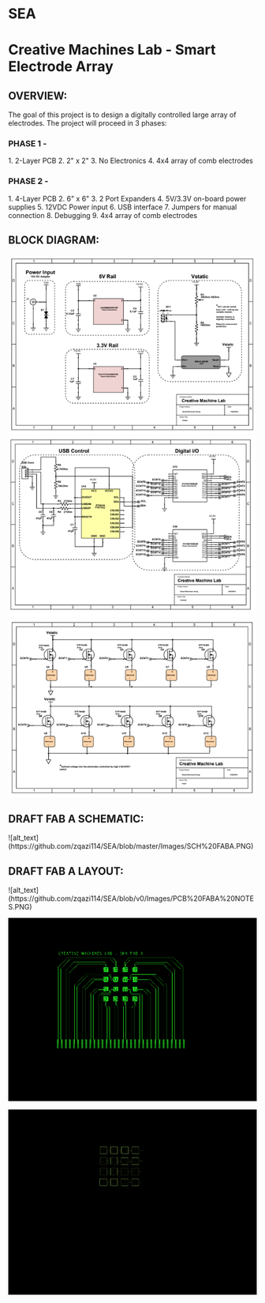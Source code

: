 # SEA
<h1>
Creative Machines Lab - Smart Electrode Array
</h1>

<h2>OVERVIEW: </h2>
The goal of this project is to design a digitally controlled large array of electrodes. The project will proceed in 3 phases:

<h3>PHASE 1 - </h3>
1. 2-Layer PCB
2. 2" x 2" 
3. No Electronics
4. 4x4 array of comb electrodes

<h3>PHASE 2 - </h3>
1. 4-Layer PCB
2. 6" x 6" 
3. 2 Port Expanders
4. 5V/3.3V on-board power supplies
5. 12VDC Power input
6. USB interface
7. Jumpers for manual connection
8. Debugging
9. 4x4 array of comb electrodes

<h2>BLOCK DIAGRAM:</h2>

![alt text](https://github.com/zqazi114/SEA/blob/master/Images/BD%201.PNG)
![alt text](https://github.com/zqazi114/SEA/blob/master/Images/BD%202.PNG)
![alt text](https://github.com/zqazi114/SEA/blob/master/Images/BD%203.PNG)

<h2>DRAFT FAB A SCHEMATIC:</h2>
![alt_text](https://github.com/zqazi114/SEA/blob/master/Images/SCH%20FABA.PNG)

<h2>DRAFT FAB A LAYOUT:</h2>
![alt_text](https://github.com/zqazi114/SEA/blob/v0/Images/PCB%20FABA%20NOTES.PNG)

![alt_text](https://github.com/zqazi114/SEA/blob/v0/Images/PCB%20FABA%20TOP.PNG)

![alt_text](https://github.com/zqazi114/SEA/blob/v0/Images/PCB%20FABA%20SILK.PNG)

